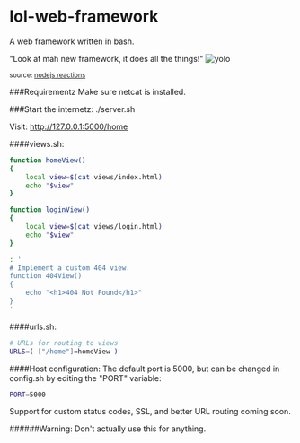 lol-web-framework
=================
A web framework written in bash.

"Look at mah new framework, it does all the things!"
![yolo](http://media.tumblr.com/0fc9023daa303558d036ecd63fd2c24e/tumblr_mjedslIPPH1qbyxr0o1_500.gif)

<sub>source: [nodejs reactions](http://nodejsreactions.tumblr.com/post/71649072477/look-at-mah-new-framework-it-does-all-the-things)</sub>


###Requirementz
Make sure netcat is installed.

###Start the internetz:
    ./server.sh
    
Visit: http://127.0.0.1:5000/home


####views.sh:
    
```bash
function homeView()
{
    local view=$(cat views/index.html)
    echo "$view"
}

function loginView()
{
    local view=$(cat views/login.html)
    echo "$view"
}

: '
# Implement a custom 404 view.
function 404View()
{
    echo "<h1>404 Not Found</h1>"
}
'
```

####urls.sh:
    
```bash
# URLs for routing to views
URLS=( ["/home"]=homeView )
```

####Host configuration:
The default port is 5000, but can be changed in config.sh by editing the "PORT" variable:

```bash
PORT=5000
```

Support for custom status codes, SSL, and better URL routing coming soon.

######Warning: Don't actually use this for anything.

